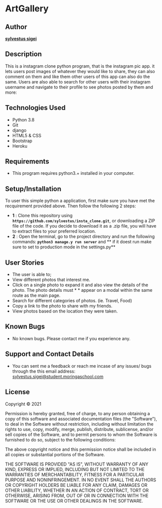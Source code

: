 # ArtGallery
## Author
[**sylvestus sigei**](https://github.com/sylvestus)
## Description
This is a instagram clone python program, that is the instagram pic app. it lets users post images of whatever they would like to share, they can also comment on them and like them other users of this app can also do the same.
Users are also able to search for other users with their instagram username and navigate to their profile to see photos posted by them and more:


## Technologies Used
* Python 3.8
* Git
* django
* HTML5 & CSS
* Bootstrap
* Heroku
## Requirements
* This program requires python3.+ installed in your computer.
## Setup/Installation
To user this simple python a application, first make sure you have met the recquirement provided above.
Then follow the following 2 steps:
* **1** : Clone this repository using **`https://github.com/sylvestus/insta_clone.git`**, or downloading a ZIP file of the code. If you decide  to download it as a .zip file, you will have to extract files to your preferred location.
* **2** : Open the terminal, go to the project directory and run the following commands: **`python3 manage.y run server`** and ** if it doest run make sure to set to production mode in the settings.py** 
## User Stories
* The user is able to;
* View different photos that interest me.
* Click on a single photo to expand it and also view the details of the photo. The photo details must * * appear on a modal within the same route as the main page.
* Search for different categories of photos. (ie. Travel, Food)
* Copy a link to the photo to share with my friends.
* View photos based on the location they were taken.


## Known Bugs
* No known bugs. Please contact me if you experience any.
## Support and Contact Details
* You can sent me a feedback or reach me incase of any issues/ bugs through the this email address:
 sylvestus.sigei@student.moringaschool.com
## License
Copyright © 2021

Permission is hereby granted, free of charge, to any person obtaining a copy of this software and associated documentation files (the "Software"), to deal in the Software without restriction, including without limitation the rights to use, copy, modify, merge, publish, distribute, sublicense, and/or sell copies of the Software, and to permit persons to whom the Software is furnished to do so, subject to the following conditions:

The above copyright notice and this permission notice shall be included in all copies or substantial portions of the Software.

THE SOFTWARE IS PROVIDED "AS IS", WITHOUT WARRANTY OF ANY KIND, EXPRESS OR IMPLIED, INCLUDING BUT NOT LIMITED TO THE WARRANTIES OF MERCHANTABILITY, FITNESS FOR A PARTICULAR PURPOSE AND NONINFRINGEMENT. IN NO EVENT SHALL THE AUTHORS OR COPYRIGHT HOLDERS BE LIABLE FOR ANY CLAIM, DAMAGES OR OTHER LIABILITY, WHETHER IN AN ACTION OF CONTRACT, TORT OR OTHERWISE, ARISING FROM, OUT OF OR IN CONNECTION WITH THE SOFTWARE OR THE USE OR OTHER DEALINGS IN THE SOFTWARE.